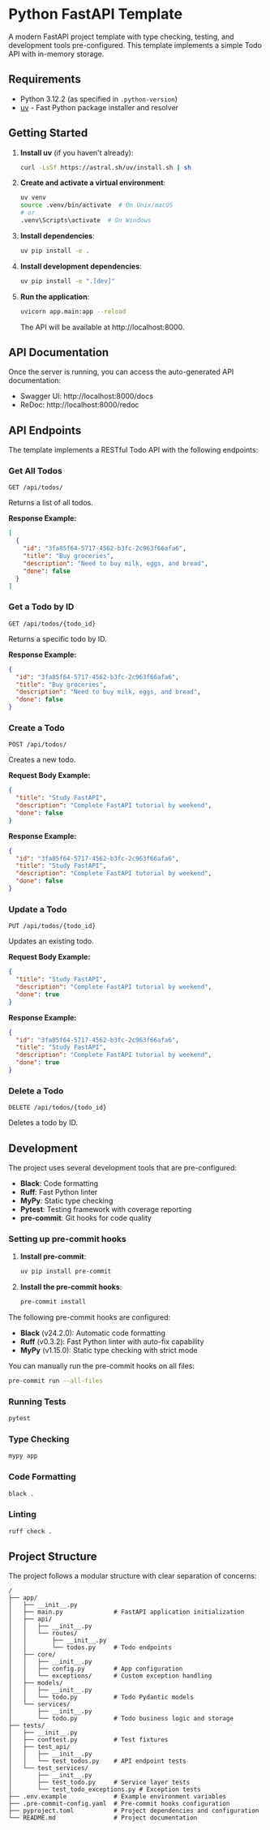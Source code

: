 # Python FastAPI Template

A modern FastAPI project template with type checking, testing, and development tools pre-configured. This template implements a simple Todo API with in-memory storage.

## Requirements

- Python 3.12.2 (as specified in `.python-version`)
- [uv](https://github.com/astral-sh/uv) - Fast Python package installer and resolver

## Getting Started

1. **Install uv** (if you haven't already):
   ```bash
   curl -LsSf https://astral.sh/uv/install.sh | sh
   ```

2. **Create and activate a virtual environment**:
   ```bash
   uv venv
   source .venv/bin/activate  # On Unix/macOS
   # or
   .venv\Scripts\activate  # On Windows
   ```

3. **Install dependencies**:
   ```bash
   uv pip install -e .
   ```

4. **Install development dependencies**:
   ```bash
   uv pip install -e ".[dev]"
   ```

5. **Run the application**:
   ```bash
   uvicorn app.main:app --reload
   ```

   The API will be available at http://localhost:8000.

## API Documentation

Once the server is running, you can access the auto-generated API documentation:

- Swagger UI: http://localhost:8000/docs
- ReDoc: http://localhost:8000/redoc

## API Endpoints

The template implements a RESTful Todo API with the following endpoints:

### Get All Todos

```
GET /api/todos/
```

Returns a list of all todos.

**Response Example:**
```json
[
  {
    "id": "3fa85f64-5717-4562-b3fc-2c963f66afa6",
    "title": "Buy groceries",
    "description": "Need to buy milk, eggs, and bread",
    "done": false
  }
]
```

### Get a Todo by ID

```
GET /api/todos/{todo_id}
```

Returns a specific todo by ID.

**Response Example:**
```json
{
  "id": "3fa85f64-5717-4562-b3fc-2c963f66afa6",
  "title": "Buy groceries",
  "description": "Need to buy milk, eggs, and bread",
  "done": false
}
```

### Create a Todo

```
POST /api/todos/
```

Creates a new todo.

**Request Body Example:**
```json
{
  "title": "Study FastAPI",
  "description": "Complete FastAPI tutorial by weekend",
  "done": false
}
```

**Response Example:**
```json
{
  "id": "3fa85f64-5717-4562-b3fc-2c963f66afa6",
  "title": "Study FastAPI",
  "description": "Complete FastAPI tutorial by weekend",
  "done": false
}
```

### Update a Todo

```
PUT /api/todos/{todo_id}
```

Updates an existing todo.

**Request Body Example:**
```json
{
  "title": "Study FastAPI",
  "description": "Complete FastAPI tutorial by weekend",
  "done": true
}
```

**Response Example:**
```json
{
  "id": "3fa85f64-5717-4562-b3fc-2c963f66afa6",
  "title": "Study FastAPI",
  "description": "Complete FastAPI tutorial by weekend",
  "done": true
}
```

### Delete a Todo

```
DELETE /api/todos/{todo_id}
```

Deletes a todo by ID.

## Development

The project uses several development tools that are pre-configured:

- **Black**: Code formatting
- **Ruff**: Fast Python linter
- **MyPy**: Static type checking
- **Pytest**: Testing framework with coverage reporting
- **pre-commit**: Git hooks for code quality

### Setting up pre-commit hooks

1. **Install pre-commit**:
   ```bash
   uv pip install pre-commit
   ```

2. **Install the pre-commit hooks**:
   ```bash
   pre-commit install
   ```

The following pre-commit hooks are configured:
- **Black** (v24.2.0): Automatic code formatting
- **Ruff** (v0.3.2): Fast Python linter with auto-fix capability
- **MyPy** (v1.15.0): Static type checking with strict mode

You can manually run the pre-commit hooks on all files:
```bash
pre-commit run --all-files
```

### Running Tests

```bash
pytest
```

### Type Checking

```bash
mypy app
```

### Code Formatting

```bash
black .
```

### Linting

```bash
ruff check .
```

## Project Structure

The project follows a modular structure with clear separation of concerns:

```
/
├── app/
│   ├── __init__.py
│   ├── main.py              # FastAPI application initialization
│   ├── api/
│   │   ├── __init__.py
│   │   └── routes/
│   │       ├── __init__.py
│   │       └── todos.py     # Todo endpoints
│   ├── core/
│   │   ├── __init__.py
│   │   ├── config.py        # App configuration
│   │   └── exceptions/      # Custom exception handling
│   ├── models/
│   │   ├── __init__.py
│   │   └── todo.py          # Todo Pydantic models
│   └── services/
│       ├── __init__.py
│       └── todo.py          # Todo business logic and storage
├── tests/
│   ├── __init__.py
│   ├── conftest.py          # Test fixtures
│   ├── test_api/
│   │   ├── __init__.py
│   │   └── test_todos.py    # API endpoint tests
│   └── test_services/
│       ├── __init__.py
│       ├── test_todo.py     # Service layer tests
│       └── test_todo_exceptions.py # Exception tests
├── .env.example             # Example environment variables
├── .pre-commit-config.yaml  # Pre-commit hooks configuration
├── pyproject.toml           # Project dependencies and configuration
└── README.md                # Project documentation
```
